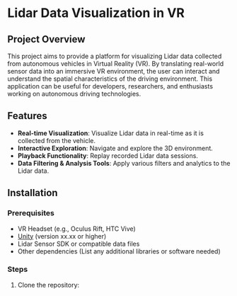 # Lidar Data Visualization in VR

## Project Overview

This project aims to provide a platform for visualizing Lidar data collected from autonomous vehicles in Virtual Reality (VR). By translating real-world sensor data into an immersive VR environment, the user can interact and understand the spatial characteristics of the driving environment. This application can be useful for developers, researchers, and enthusiasts working on autonomous driving technologies.

## Features

- **Real-time Visualization**: Visualize Lidar data in real-time as it is collected from the vehicle.
- **Interactive Exploration**: Navigate and explore the 3D environment.
- **Playback Functionality**: Replay recorded Lidar data sessions.
- **Data Filtering & Analysis Tools**: Apply various filters and analytics to the Lidar data.

## Installation

### Prerequisites

- VR Headset (e.g., Oculus Rift, HTC Vive)
- [Unity](https://unity.com/) (version xx.xx or higher)
- Lidar Sensor SDK or compatible data files
- Other dependencies (List any additional libraries or software needed)

### Steps

1. Clone the repository:
